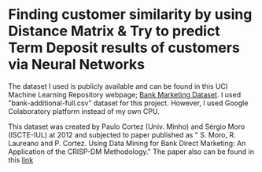 # Finding customer similarity by using Distance Matrix & Try to predict Term Deposit results of customers via Neural Networks

The dataset I used is publicly available and can be found in this UCI Machine Learning Repository webpage; [Bank Marketing Dataset](https://archive.ics.uci.edu/ml/datasets/bank+marketing).  I used "bank-additional-full.csv" dataset for this project. However, I used Google Colaboratory platform instead of my own CPU. 

This dataset was created by Paulo Cortez (Univ. Minho) and Sérgio Moro (ISCTE-IUL) at 2012 and subjected to paper published as " S. Moro, R. Laureano and P. Cortez. Using Data Mining for Bank Direct Marketing: An Application of the CRISP-DM Methodology." The paper also can be found in this [link](http://repositorium.sdum.uminho.pt/handle/1822/14838)

